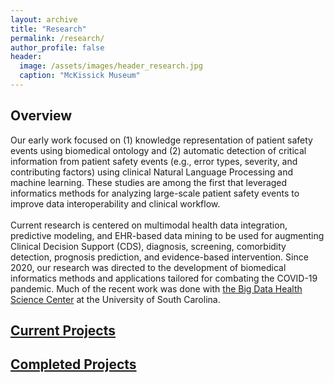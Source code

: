 ```yaml
---
layout: archive
title: "Research"
permalink: /research/
author_profile: false
header:
  image: /assets/images/header_research.jpg
  caption: "McKissick Museum"
---
```


## Overview
Our early work focused on (1) knowledge representation of patient safety events using biomedical ontology and (2) automatic detection of critical information from patient safety events (e.g., error types, severity, and contributing factors) using clinical Natural Language Processing and machine learning. These studies are among the first that leveraged informatics methods for analyzing large-scale patient safety events to improve data interoperability and clinical workflow. <br/>
<br/>
Current research is centered on multimodal health data integration, predictive modeling, and EHR-based data mining to be used for augmenting Clinical Decision Support (CDS), diagnosis, screening, comorbidity detection, prognosis prediction, and evidence-based intervention. Since 2020, our research was directed to the development of biomedical informatics methods and applications tailored for combating the COVID-19 pandemic. Much of the recent work was done with [the Big Data Health Science Center](https://bigdata.sc.edu) at the University of South Carolina.<br/>

## [Current Projects](clianglab.com/current_projects)
## [Completed Projects](clianglab.com/completed_projects)

